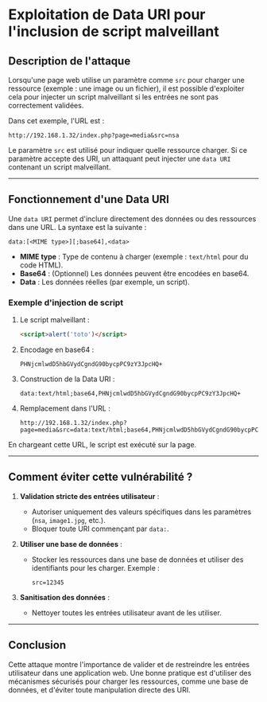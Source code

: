 
# Exploitation de Data URI pour l'inclusion de script malveillant

## Description de l'attaque

Lorsqu'une page web utilise un paramètre comme `src` pour charger une ressource (exemple : une image ou un fichier), il est possible d'exploiter cela pour injecter un script malveillant si les entrées ne sont pas correctement validées.

Dans cet exemple, l'URL est :
```
http://192.168.1.32/index.php?page=media&src=nsa
```

Le paramètre `src` est utilisé pour indiquer quelle ressource charger. Si ce paramètre accepte des URI, un attaquant peut injecter une `data URI` contenant un script malveillant.

---

## Fonctionnement d'une Data URI

Une `data URI` permet d'inclure directement des données ou des ressources dans une URL. La syntaxe est la suivante :
```
data:[<MIME type>][;base64],<data>
```

- **MIME type** : Type de contenu à charger (exemple : `text/html` pour du code HTML).
- **Base64** : (Optionnel) Les données peuvent être encodées en base64.
- **Data** : Les données réelles (par exemple, un script).

### Exemple d'injection de script

1. Le script malveillant :
    ```html
    <script>alert('toto')</script>
    ```

2. Encodage en base64 :
    ```
    PHNjcmlwdD5hbGVydCgndG90bycpPC9zY3JpcHQ+
    ```

3. Construction de la Data URI :
    ```
    data:text/html;base64,PHNjcmlwdD5hbGVydCgndG90bycpPC9zY3JpcHQ+
    ```

4. Remplacement dans l'URL :
    ```
    http://192.168.1.32/index.php?page=media&src=data:text/html;base64,PHNjcmlwdD5hbGVydCgndG90bycpPC9zY3JpcHQ+
    ```

En chargeant cette URL, le script est exécuté sur la page.

---

## Comment éviter cette vulnérabilité ?

1. **Validation stricte des entrées utilisateur** :
   - Autoriser uniquement des valeurs spécifiques dans les paramètres (`nsa`, `image1.jpg`, etc.).
   - Bloquer toute URI commençant par `data:`.

2. **Utiliser une base de données** :
   - Stocker les ressources dans une base de données et utiliser des identifiants pour les charger. Exemple :
     ```
     src=12345
     ```

3. **Sanitisation des données** :
   - Nettoyer toutes les entrées utilisateur avant de les utiliser.

---

## Conclusion

Cette attaque montre l'importance de valider et de restreindre les entrées utilisateur dans une application web. Une bonne pratique est d'utiliser des mécanismes sécurisés pour charger les ressources, comme une base de données, et d'éviter toute manipulation directe des URI.
